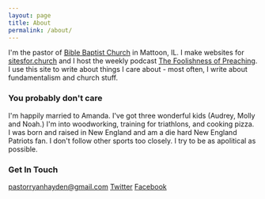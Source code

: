 ```yaml
---
layout: page
title: About
permalink: /about/
---
```


I'm the pastor of [Bible Baptist Church](http://biblebaptistmattoon.org) in Mattoon, IL.  I make websites for [sitesfor.church](http://sitesfor.church) and I host the weekly podcast [The Foolishness of Preaching](http://thefoolishnessofpreaching.com).  I use this site to write about things I care about - most often, I write about fundamentalism and church stuff.

### You probably don't care

I'm happily married to Amanda. I've got three wonderful kids (Audrey, Molly and Noah.)  I'm into woodworking, training for triathlons, and cooking pizza.  I was born and raised in New England and am a die hard New England Patriots fan.  I don't follow other sports too closely.  I try to be as apolitical as possible.

### Get In Touch

[pastorryanhayden@gmail.com](mailto:pastorryanhayden@gmail.com)
[Twitter](https://twitter.com/rynhayden)
[Facebook](https://www.facebook.com/pastorhayden)
